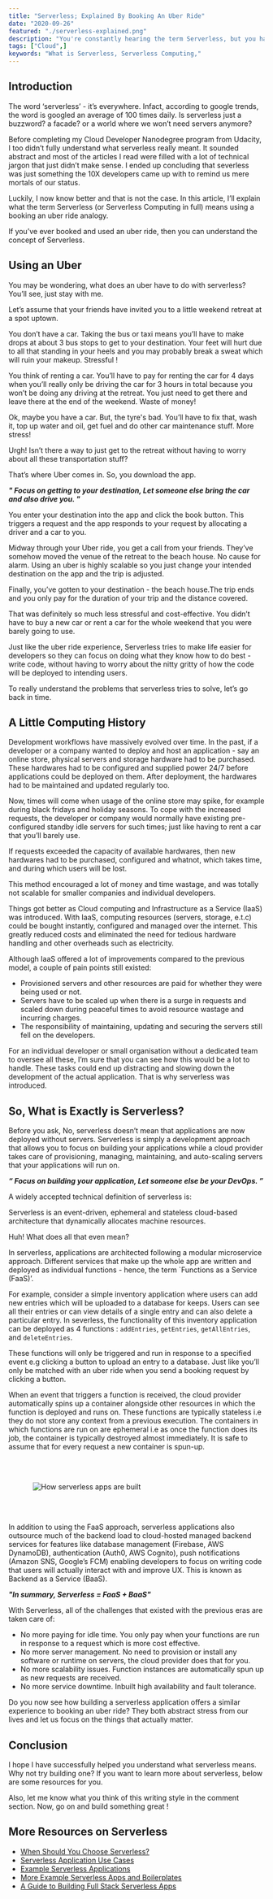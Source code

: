 ```yaml
---
title: "Serverless; Explained By Booking An Uber Ride"
date: "2020-09-26"
featured: "./serverless-explained.png"
description: "You're constantly hearing the term Serverless, but you have no idea what it means. If you've ever used an uber ride before, then you'll understand what serverless is. Learn how."
tags: ["Cloud",]
keywords: "What is Serverless, Serverless Computing,"
---
```


## Introduction

The word ‘serverless’ -  it’s everywhere. Infact, according to google trends, the word is googled an average of 100 times daily. Is serverless just a buzzword? a facade? or a world where we won’t need servers anymore?

Before completing my Cloud Developer Nanodegree program from Udacity, I too didn’t fully understand what serverless really meant. It sounded abstract and most of the articles I read were filled with a lot of technical jargon that just didn’t make sense. I ended up concluding that severless was just something the 10X developers came up with to remind us mere mortals of our status.

Luckily, I now know better and that is not the case. In this article, I’ll explain what the term Serverless (or Serverless Computing in full) means using a booking an uber ride analogy.

If you’ve ever booked and used an uber ride, then you can understand the concept of Serverless.


## Using an Uber

You may be wondering, what does an uber have to do with serverless? You’ll see, just stay with me.

Let’s assume that your friends have invited you to a little weekend retreat at a spot uptown.

You don’t have a car. Taking the bus or taxi means you’ll have to make drops at about 3 bus stops to get to your destination. Your feet will hurt due to all that standing in your heels and you may probably break a sweat which will ruin your makeup. Stressful !

You think of renting a car. You’ll have to pay for renting the car for 4 days when you’ll really only be driving the car for 3 hours in total because you won’t be doing any driving at the retreat. You just need to get there and leave there at the end of the weekend. Waste of money!

Ok, maybe you have a car. But, the tyre's bad. You’ll have to fix that, wash it, top up water and oil, get fuel and do other car maintenance stuff. More stress!

Urgh! Isn’t there a way to just get to the retreat without having to worry about all these transportation stuff?

That’s where Uber comes in. So, you download the app.

***" Focus on getting to your destination, Let someone else bring the car and also drive you. "***

You enter your destination into the app and click the book button. This triggers a request and the app responds to your request by allocating a driver and a car to you.

Midway through your Uber ride, you get a call from your friends. They’ve somehow moved the venue of the retreat to the beach house. No cause for alarm. Using an uber is highly scalable so you just change your intended destination on the app and the trip is adjusted.

Finally, you’ve gotten to your destination - the beach house.The trip ends and you only pay for the duration of your trip and the distance covered.

That was definitely so much less stressful and cost-effective. You didn’t have to buy a new car or rent a car for the whole weekend that you were barely going to use.

Just like the uber ride experience, Serverless tries to make life easier for developers so they can focus on doing what they know how to do best - write code, without having to worry about the nitty gritty of how the code will be deployed to intending users.

To really understand the problems that serverless tries to solve, let’s go back in time.


## A Little Computing History

Development workflows have massively evolved over time. In the past, if a developer or a company wanted to deploy and host an application - say an online store, physical servers and storage hardware had to be purchased. These hardwares had to be configured and supplied power 24/7 before applications could be deployed on them. After deployment, the hardwares had to be maintained and updated regularly too.

Now, times will come when usage of the online store may spike, for example during black fridays and holiday seasons. To cope with the increased requests, the developer or company would normally have existing pre-configured standby idle servers for such times; just like having to rent a car that you’ll barely use.

If requests exceeded the capacity of available hardwares, then new hardwares had to be purchased, configured and whatnot, which takes time, and during which users will be lost.

This method encouraged a lot of money and time wastage, and was totally not scalable for smaller companies and individual developers.

Things got better as Cloud computing and Infrastructure as a Service (IaaS) was introduced. With IaaS, computing resources (servers, storage, e.t.c) could be bought instantly, configured and managed over the internet. This greatly reduced costs and eliminated the need for tedious hardware handling and other overheads such as electricity.

Although IaaS offered a lot of improvements compared to the previous model, a couple of pain points still existed:

- Provisioned servers and other resources are paid for whether they were being used or not.
- Servers have to be scaled up when there is a surge in requests and scaled down during peaceful times to avoid resource wastage   and incurring charges.
- The responsibility of maintaining, updating and securing the servers still fell on the developers.

For an individual developer or small organisation without a dedicated team to oversee all these, I’m sure that you can see how this would be a lot to handle. These tasks could end up distracting and slowing down the development of the actual application. That is why serverless was introduced.


## So, What is Exactly is Serverless?

Before you ask, No, serverless doesn’t mean that applications are now deployed without servers. Serverless is simply a development approach that allows you to focus on building your applications while a cloud provider takes care of provisioning, managing, maintaining, and auto-scaling servers that your applications will run on.

***“ Focus on building your application, Let someone else be your DevOps. ”***

A widely accepted technical definition of serverless is:

Serverless is an event-driven, ephemeral and stateless cloud-based architecture that dynamically allocates machine resources.

Huh! What does all that even mean?

In serverless, applications are architected following a modular microservice approach. Different services that make up the whole app are written and deployed as individual functions - hence, the term `Functions as a Service (FaaS)’.

For example, consider a simple inventory application where users can add new entries which will be uploaded to a database for keeps. Users can see all their entries or can view details of a single entry and can also delete a particular entry. In severless, the functionality of this inventory application can be deployed as 4 functions : `addEntries`, `getEntries`, `getAllEntries`, and `deleteEntries`.

These functions will only be triggered and run in response to a specified event e.g clicking a button to upload an entry to a database. Just like you’ll only be matched with an uber ride when you send a booking request by clicking a button.

When an event that triggers a function is received, the cloud provider automatically spins up a container alongside other resources in which the function is deployed and runs on. These functions are typically stateless i.e they do not store any context from a previous execution. The containers in which functions are run on are ephemeral i.e as once the function does its job, the container is typically destroyed almost immediately. It is safe to assume that for every request a new container is spun-up.


<img class="inline-image" src='how-serverless-works.png' style="padding:3rem" alt="How serverless apps are built">


In addition to using the FaaS approach, serverless applications also outsource much of the backend load to cloud-hosted managed backend services for features like database management (Firebase, AWS DynamoDB), authentication (Auth0, AWS Cognito), push notifications (Amazon SNS, Google’s FCM) enabling developers to focus on writing code that users will actually interact with and improve UX. This is known as Backend as a Service (BaaS).


***"In summary, Serverless = FaaS + BaaS"***

With Serverless, all of the challenges that existed with the previous eras are taken care of:

- No more paying for idle time. You only pay when your functions are run in response to a request which is more cost effective.
- No more server management. No need to provision or install any software or runtime on servers, the cloud provider does that for you.
- No more scalability issues. Function instances are automatically spun up as new requests are received.
- No more service downtime. Inbuilt high availability and fault tolerance.

Do you now see how building a serverless application offers a similar experience to booking an uber ride? They both abstract stress from our lives and let us focus on the things that actually matter.


## Conclusion
I hope I have successfully helped you understand what serverless means. Why not try building one? If you want to learn more about serverless, below are some resources for you.

Also, let me know what you think of this writing style in the comment section. Now, go on and build something great !


## More Resources on Serverless

- <a target='blank' class="inline-link" href="https://blog.logrocket.com/benefits-trade-offs-serverless/">When Should You Choose  Serverless?</a>
- <a target='blank' class="inline-link" href="https://aws.amazon.com/serverless/#Serverless_application_use_cases">Serverless  Application Use Cases</a>
- <a target='blank' class="inline-link" href="https://serverlessrepo.aws.amazon.com/applications">Example Serverless Applications</a>
- <a target='blank' class="inline-link" href="https://github.com/serverless/examples">More Example Serverless Apps and Boilerplates</a>
- <a target='blank' class="inline-link" href="https://serverless-stack.com/">A Guide to Building Full Stack Serverless Apps</a>